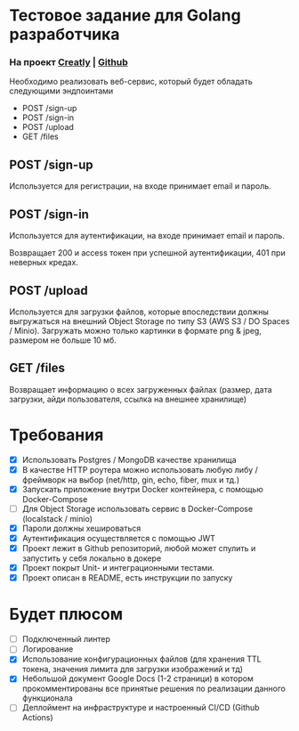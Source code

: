 
# Тестовое задание для Golang разработчика

### На проект [Creatly](https://creatly.me/) | [Github](https://github.com/Creatly)

Необходимо реализовать веб-сервис, который будет обладать следующими эндпоинтами

- POST /sign-up
- POST /sign-in
- POST /upload
- GET /files

## POST /sign-up

Используется для регистрации, на входе принимает email и пароль.

## POST /sign-in

Используется для аутентификации, на входе принимает email и пароль.

Возвращает 200 и access токен при успешной аутентификации, 401 при неверных кредах.

## POST /upload

Используется для загрузки файлов, которые впоследствии должны выгружаться на внешний Object Storage по типу S3 (AWS S3 / DO Spaces / Minio). Загружать можно только картинки в формате png & jpeg, размером не больше 10 мб.

## GET /files

Возвращает информацию о всех загруженных файлах (размер, дата загрузки, айди пользователя, ссылка на внешнее хранилище)

# Требования

- [x] Использовать Postgres / MongoDB качестве хранилища
- [x] В качестве HTTP роутера можно использовать любую либу / фреймворк на выбор (net/http, gin, echo, fiber, mux и тд.)
- [x] Запускать приложение внутри Docker контейнера, с помощью Docker-Compose
- [ ] Для Object Storage использовать сервис в Docker-Compose (localstack / minio)
- [x] Пароли должны хешироваться
- [x] Аутентификация осуществляется с помощью JWT
- [x] Проект лежит в Github репозиторий, любой может спулить и запустить у себя локально в докере
- [x] Проект покрыт Unit- и интеграционными тестами.
- [x] Проект описан в README, есть инструкции по запуску

# Будет плюсом

- [ ] Подключенный линтер
- [ ] Логирование
- [x] Использование конфигурационных файлов (для хранения TTL токена, значения лимита для загрузки изображений и тд)
- [x] Небольшой документ Google Docs (1-2 страници) в котором прокомментированы все принятые решения по реализации данного функционала
- [ ] Деплоймент на инфраструктуре и настроенный CI/CD (Github Actions)
